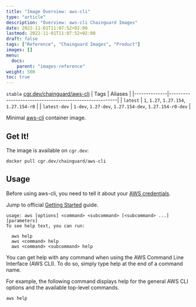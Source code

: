 ```yaml
---
title: "Image Overview: aws-cli"
type: "article"
description: "Overview: aws-cli Chainguard Images"
date: 2022-11-01T11:07:52+02:00
lastmod: 2022-11-01T11:07:52+02:00
draft: false
tags: ["Reference", "Chainguard Images", "Product"]
images: []
menu:
  docs:
    parent: "images-reference"
weight: 500
toc: true
---
```


`stable` [cgr.dev/chainguard/aws-cli](https://github.com/chainguard-images/images/tree/main/images/aws-cli)
| Tags         | Aliases                                                |
|--------------|--------------------------------------------------------|
| `latest`     | `1`, `1.27`, `1.27.154`, `1.27.154-r0`                 |
| `latest-dev` | `1-dev`, `1.27-dev`, `1.27.154-dev`, `1.27.154-r0-dev` |



Minimal [aws-cli](https://github.com/aws/aws-cli) container image.

## Get It!

The image is available on `cgr.dev`:

```
docker pull cgr.dev/chainguard/aws-cli
```

## Usage

Before using aws-cli, you need to tell it about your [AWS credentials](https://github.com/aws/aws-cli/tree/v2#getting-started).

Jump to official [Getting Started](https://docs.aws.amazon.com/cli/latest/userguide/cli-usage-help.html) guide.

```shell
usage: aws [options] <command> <subcommand> [<subcommand> ...] [parameters]
To see help text, you can run:

  aws help
  aws <command> help
  aws <command> <subcommand> help
```

You can get help with any command when using the AWS Command Line Interface (AWS CLI). To do so, simply type help at the end of a command name.

For example, the following command displays help for the general AWS CLI options and the available top-level commands.

```shell
aws help
```

